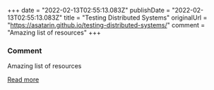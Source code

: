 +++
date = "2022-02-13T02:55:13.083Z"
publishDate = "2022-02-13T02:55:13.083Z"
title = "Testing Distributed Systems"
originalUrl = "https://asatarin.github.io/testing-distributed-systems/"
comment = "Amazing list of resources"
+++

### Comment

Amazing list of resources

[Read more](https://asatarin.github.io/testing-distributed-systems/)

